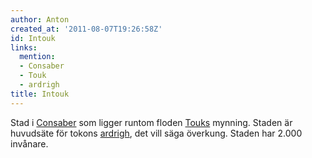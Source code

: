 ```yaml
---
author: Anton
created_at: '2011-08-07T19:26:58Z'
id: Intouk
links:
  mention:
  - Consaber
  - Touk
  - ardrigh
title: Intouk
---
```


Stad i [Consaber] som ligger runtom floden [Touks] mynning. Staden är huvudsäte för tokons
[ardrigh], det vill säga överkung. Staden har 2.000 invånare.

  [Consaber]: Consaber
  [Touks]: Touk
  [ardrigh]: ardrigh
